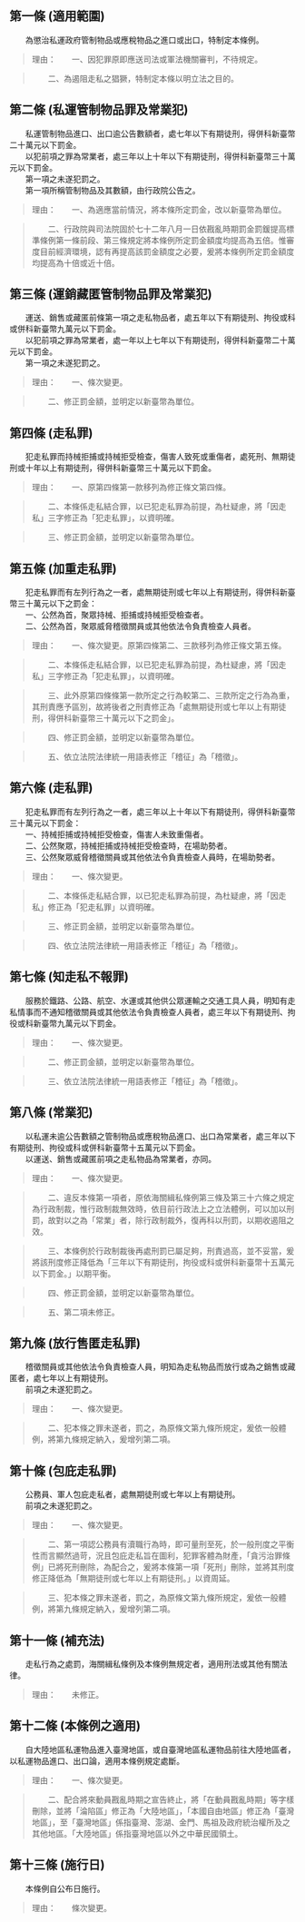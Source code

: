 第一條 (適用範圍)
-----------------
　　為懲治私運政府管制物品或應稅物品之進口或出口，特制定本條例。  
> 理由：　　一、因犯罪原即應送司法或軍法機關審判，不待規定。

> 　　二、為遏阻走私之猖獗，特制定本條以明立法之目的。



第二條 (私運管制物品罪及常業犯)
-------------------------------
　　私運管制物品進口、出口逾公告數額者，處七年以下有期徒刑，得併科新臺幣二十萬元以下罰金。  
　　以犯前項之罪為常業者，處三年以上十年以下有期徒刑，得併科新臺幣三十萬元以下罰金。  
　　第一項之未遂犯罰之。  
　　第一項所稱管制物品及其數額，由行政院公告之。  
> 理由：　　一、為適應當前情況，將本條所定罰金，改以新臺幣為單位。

> 　　二、行政院與司法院固於七十二年八月一日依戡亂時期罰金罰鍰提高標準條例第一條前段、第三條規定將本條例所定罰金額度均提高為五倍。惟審度目前經濟環境，認有再提高該罰金額度之必要，爰將本條例所定罰金額度均提高為十倍或近十倍。



第三條 (運銷藏匿管制物品罪及常業犯)
-----------------------------------
　　運送、銷售或藏匿前條第一項之走私物品者，處五年以下有期徒刑、拘役或科或併科新臺幣九萬元以下罰金。  
　　以犯前項之罪為常業者，處一年以上七年以下有期徒刑，得併科新臺幣二十萬元以下罰金。  
　　第一項之未遂犯罰之。  
> 理由：　　一、條次變更。

> 　　二、修正罰金額，並明定以新臺幣為單位。



第四條 (走私罪)
---------------
　　犯走私罪而持械拒捕或持械拒受檢查，傷害人致死或重傷者，處死刑、無期徒刑或十年以上有期徒刑，得併科新臺幣三十萬元以下罰金。  
> 理由：　　一、原第四條第一款移列為修正條文第四條。

> 　　二、本條係走私結合罪，以已犯走私罪為前提，為杜疑慮，將「因走私」三字修正為「犯走私罪」，以資明確。

> 　　三、修正罰金額，並明定以新臺幣為單位。



第五條 (加重走私罪)
-------------------
　　犯走私罪而有左列行為之一者，處無期徒刑或七年以上有期徒刑，得併科新臺幣三十萬元以下之罰金：  
　　一、公然為首，聚眾持械、拒捕或持械拒受檢查者。  
　　二、公然為首，聚眾威脅稽徵關員或其他依法令負責檢查人員者。  
> 理由：　　一、條次變更。原第四條第二、三款移列為修正條文第五條。

> 　　二、本條係走私結合罪，以已犯走私罪為前提，為杜疑慮，將「因走私」三字修正為「犯走私罪」，以資明確。

> 　　三、此外原第四條條第一款所定之行為較第二、三款所定之行為為重，其刑責應予區別，故將後者之刑責修正為「處無期徒刑或七年以上有期徒刑，得併科新臺幣三十萬元以下之罰金」。

> 　　四、修正罰金額，並明定以新臺幣為單位。

> 　　五、依立法院法律統一用語表修正「稽征」為「稽徵」。



第六條 (走私罪)
---------------
　　犯走私罪而有左列行為之一者，處三年以上十年以下有期徒刑，得併科新臺幣三十萬元以下罰金：  
　　一、持械拒捕或持械拒受檢查，傷害人未致重傷者。  
　　二、公然聚眾，持械拒捕或持械拒受檢查時，在場助勢者。  
　　三、公然聚眾威脅稽徵關員或其他依法令負責檢查人員時，在場助勢者。  
> 理由：　　一、條次變更。

> 　　二、本條係走私結合罪，以已犯走私罪為前提，為杜疑慮，將「因走私」修正為「犯走私罪」以資明確。

> 　　三、修正罰金額，並明定以新臺幣為單位。

> 　　四、依立法院法律統一用語表修正「稽征」為「稽徵」。



第七條 (知走私不報罪)
---------------------
　　服務於鐵路、公路、航空、水運或其他供公眾運輸之交通工具人員，明知有走私情事而不通知稽徵關員或其他依法令負責檢查人員者，處三年以下有期徒刑、拘役或科新臺幣九萬元以下罰金。  
> 理由：　　一、條次變更。

> 　　二、修正罰金額，並明定以新臺幣為單位。

> 　　三、依立法院法律統一用語表修正「稽征」為「稽徵」。



第八條 (常業犯)
---------------
　　以私運未逾公告數額之管制物品或應稅物品進口、出口為常業者，處三年以下有期徒刑、拘役或科或併科新臺幣十五萬元以下罰金。  
　　以運送、銷售或藏匿前項之走私物品為常業者，亦同。  
> 理由：　　一、條次變更。

> 　　二、違反本條第一項者，原依海關緝私條例第三條及第三十六條之規定為行政制裁，惟行政制裁無效時，依目前行政法上之立法體例，可以加以刑罰，故對以之為「常業」者，除行政制裁外，復再科以刑罰，以期收遏阻之效。

> 　　三、本條例於行政制裁後再處刑罰已屬足夠，刑責過高，並不妥當，爰將該刑度修正降低為「三年以下有期徒刑，拘役或科或併科新臺幣十五萬元以下罰金。」以期平衡。

> 　　四、修正罰金額，並明定以新臺幣為單位。

> 　　五、第二項未修正。



第九條 (放行售匿走私罪)
-----------------------
　　稽徵關員或其他依法令負責檢查人員，明知為走私物品而放行或為之銷售或藏匿者，處七年以上有期徒刑。  
　　前項之未遂犯罰之。  
> 理由：　　一、條次變更。

> 　　二、犯本條之罪未遂者，罰之，為原條文第九條所規定，爰依一般體例，將第九條規定納入，爰增列第二項。



第十條 (包庇走私罪)
-------------------
　　公務員、軍人包庇走私者，處無期徒刑或七年以上有期徒刑。  
　　前項之未遂犯罰之。  
> 理由：　　一、條次變更。

> 　　二、第一項認公務員有瀆職行為時，即可量刑至死，於一般刑度之平衡性而言顯然過苛，況且包庇走私旨在圖利，犯罪客體為財產，「貪污治罪條例」已將死刑刪除，為配合之，爰將本條第一項「死刑」刪除，並將其刑度修正降低為「無期徒刑或七年以上有期徒刑。」以資周延。

> 　　三、犯本條之罪未遂者，罰之，為原條文第九條所規定，爰依一般體例，將第九條規定納入，爰增列第二項。



第十一條 (補充法)
-----------------
　　走私行為之處罰，海關緝私條例及本條例無規定者，適用刑法或其他有關法律。  
> 理由：　　未修正。



第十二條 (本條例之適用)
-----------------------
　　自大陸地區私運物品進入臺灣地區，或自臺灣地區私運物品前往大陸地區者，以私運物品進口、出口論，適用本條例規定處斷。  
> 理由：　　一、條次變更。

> 　　二、配合將來動員戡亂時期之宣告終止，將「在動員戡亂時期」等字樣刪除，並將「淪陷區」修正為「大陸地區」，「本國自由地區」修正為「臺灣地區」，至「臺灣地區」係指臺灣、澎湖、金門、馬祖及政府統治權所及之其他地區。「大陸地區」係指臺灣地區以外之中華民國領土。



第十三條 (施行日)
-----------------
　　本條例自公布日施行。  
> 理由：　　條次變更。